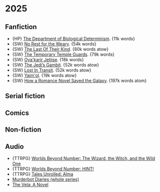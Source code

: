 # 2025

## Fanfiction

- {HP} [The Department of Biological Determinism](https://archiveofourown.org/works/53927182). {11k words}
- {SW} [No Rest for the Weary](https://archiveofourown.org/works/51500932). {54k words}
- {SW} [The Last Of Their Kind](https://archiveofourown.org/works/56595937). {80k words atow}
- {SW} [The Temporary Temple Guards](https://archiveofourown.org/works/57642205). {79k words}
- {SW} [Oya'karir Jetiise](https://archiveofourown.org/works/59715202). {18k words}
- {SW} [The Jedi’s Gambit](https://archiveofourown.org/works/62402200). {52k words atow}
- {SW} [Lost In Transit](https://archiveofourown.org/works/65215264). {52k words atow}
- {SW} [Yaim'ol](https://archiveofourown.org/works/67261855). {19k words atow}
- {SW} [How a Romance Novel Saved the Galaxy](https://archiveofourown.org/series/2044417). {197k words atom}

## Serial fiction

## Comics

## Non-fiction

## Audio

- {TTRPG} [Worlds Beyond Number: The Wizard, the Witch, and the Wild One](https://worldsbeyondnumber.com/)
- {TTRPG} [Worlds Beyond Number: HINT!](https://worldsbeyondnumber.com/)
- {TTRPG} [Tales Unrolled: Alma](https://www.patreon.com/TalesUnrolled)
- [Murderbot Diaries (whole series)](https://marthawells.com/murderbot.htm)
- [The Vela: A Novel](https://www.yoonhalee.com/?p=939)

